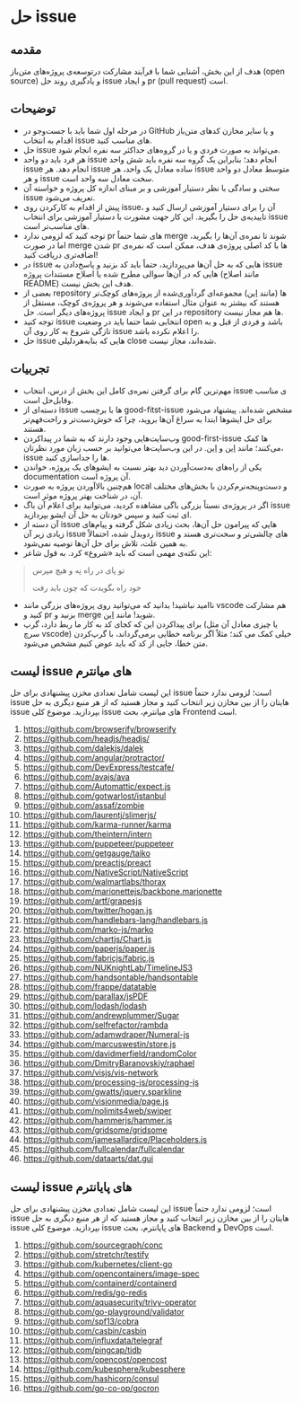 # حل issue

## مقدمه
هدف از این بخش، آشنایی شما با فرآیند مشارکت درتوسعه‌ی پروژه‌های متن‌باز (open source) و یادگیری روند حل issue و ایجاد pr (pull request) است.

## توضیحات 

- در ﻣﺮﺣﻠﻪ اول ﺷﻤﺎ ﺑﺎﯾﺪ ﺑﺎ جست‌و‌جو در GitHub و ﯾﺎ ﺳﺎﯾﺮ ﻣﺨﺎزن ﮐﺪﻫﺎی ﻣﺘﻦﺑﺎز اﻗﺪام ﺑﻪ اﻧﺘﺨﺎب issue های ﻣﻨﺎﺳﺐ کنید.
- ﺣﻞ issue ﻣﯽﺗﻮاﻧﺪ ﺑﻪ ﺻﻮرت ﻓﺮدی و ﯾﺎ در ﮔﺮوهﻫﺎی ﺣﺪاﮐﺜﺮ ﺳﻪ ﻧﻔﺮه اﻧﺠﺎم ﺷﻮد.
- ﻫﺮ ﻓﺮد ﺑﺎﯾﺪ دو واﺣﺪ issue اﻧﺠﺎم دﻫﺪ؛ ﺑﻨﺎﺑﺮاﯾﻦ یک گروه ﺳﻪ ﻧﻔﺮه ﺑﺎﯾﺪ شش واﺣﺪ issue اﻧﺠﺎم دﻫﺪ. ﻫﺮ issue ﺳﺎده ﻣﻌﺎدل ﯾﮏ واﺣﺪ، ﻫﺮ issue ﻣﺘﻮﺳﻂ ﻣﻌﺎدل دو واﺣﺪ و ﻫﺮ issue ﺳﺨﺖ ﻣﻌﺎدل ﺳﻪ واﺣﺪ است.
- ﺳﺨﺘﯽ و ﺳﺎدﮔﯽ با نظر دستیار آموزشی و بر مبنای اﻧﺪازه ﮐﻞ ﭘﺮوژه و ﺧﻮاﺳﺘﻪ آن issue ﺗﻌﺮﯾﻒ می‌شود.
- پیش از اقدام به کارکردن روی issue، آن را برای دستیار آموزشی ارسال کنید و تاییدیه‌ی حل را بگیرید. این کار جهت مشورت با دستیار آموزشی برای انتخاب issue های مناسب‌تر است.
- توجه کنید که لزومی ندارد pr های شما حتماً merge شوند تا نمره‌ی آن‌ها را بگیرید، اما در صورت merge شدن pr ها با کد اصلی پروژه‌ی هدف، ممکن است که نمره‌ی اضافه‌تری دریافت کنید!
- در issue هایی که به حل آن‌ها می‌پردازید، حتماً باید کد بزنید و پاسخ‌دادن به issue هایی که در آن‌ها سوالی مطرح شده یا اصلاح مستندات پروژه (مانند اصلاح README) هدف این بخش نیست.
-  بعضی از repository ها (مانند [این](https://github.com/thinkswell/javascript-mini-projects)) مجموعه‌ای گردآوری‌شده از پروژه‌های کوچک‌تر هستند که بیشتر به عنوان مثال استفاده می‌شوند و هر پروژه‌ی کوچک، مستقل از پروژه‌های دیگر است. حل issue و ایجاد pr در این repository ها هم مجاز نیست.
- توجه کنید issue اﻧﺘﺨﺎﺑﯽ ﺷﻤﺎ ﺣﺘﻤﺎ ﺑﺎﯾﺪ در وﺿﻌﯿﺖ open ﺑﺎﺷﺪ و ﻓﺮدی از ﻗﺒﻞ و ﺑﻪ ﺗﺎزﮔﯽ ﺷﺮوع به ﮐﺎر روی آن issue را اﻋﻼم ﻧﮑﺮده باشد.
-  حل issue هایی که بنابه‌هردلیلی close شده‌اند، مجاز نیست.

## تجربیات
- مهم‌ترین گام برای گرفتن نمره‌ی کامل این بخش از درس، انتخاب issue ی مناسب وقابل‌حل است.
- دسته‌ای از issue ها با برچسب good-fitst-issue مشخص شده‌اند. پیشنهاد می‌شود برای حل ایشوها ابتدا به سراغ آن‌ها بروید، چرا که خوش‌دست‌تر و راحت‌فهم‌تر هستند.
- وب‌سایت‌هایی وجود دارند که به شما در پیداکردن good-first-issue ها کمک می‌کنند؛ مانند [این](https://goodfirstissue.dev/) و [این](https://github.com/topics/good-first-issue). در این وب‌سایت‌ها می‌توانید بر حسب زبان مورد نظرتان، issue ها را جداسازی کنید.
- یکی از راه‌های به‌دست‌آوردن دید بهتر نسبت به ایشوهای یک پروژه، خواندن documentation آن پروژه است.
- هم‌چنین بالاآوردن پروژه به صورت local و دست‌و‌پنجه‌نرم‌کردن با بخش‌های مختلف آن، در شناخت بهتر پروژه موثر است.
- اگر در پروژه‌ی نسبتاً بزرگی باگی مشاهده کردید، می‌توانید برای اعلام آن باگ issue ای ثبت کنید و سپس خودتان به حل آن ایشو بپردازید.
- آن دسته از issue هایی که پیرامون حل آن‌ها، بحث زیادی شکل گرفته و پیام‌های زیادی زیر آن issue ردوبدل شده، احتمالاً issue های چالشی‌تر و سخت‌تری هستد و به همین علت، تلاش برای حل آن‌ها توصیه نمی‌شود.
- این نکته‌ی مهمی است که باید «شروع» کرد. به قول شاعر:
> تو پای در راه نِه و هیچ مپرس
> 
> خود راه بگویدت که چون باید رفت
- ناامید نباشید! بدانید که می‌توانید روی پروژه‌های بزرگی مانند vscode هم مشارکت کنید و pr بزنید و merge شوید! مانند [این](https://github.com/microsoft/vscode/pull/139644/).
- برای پیداکردن این که کجای کد به کار ما ربط دارد، گرپ (یا چیزی معادل آن مثل سرچ vscode) خیلی کمک می کند؛ مثلاً اگر برنامه خطایی برمی‌گرداند، با گرپ‌کردن متن خطا، جایی از کد که باید عوض کنیم مشخص می‌شود.

## لیست issue های میانترم
این لیست شامل تعدادی مخزن پیشنهادی برای حل issue است؛ لزومی ندارد حتماً issue هایتان را از بین مخازن زیر انتخاب کنید و مجاز هستید که از هر منبع دیگری به حل issue بپردازید. موضوع کلی issue های میانترم، بحث Frontend است.

1. https://github.com/browserify/browserify
2. https://github.com/headjs/headjs/
3. https://github.com/dalekjs/dalek
4. https://github.com/angular/protractor/
5. https://github.com/DevExpress/testcafe/
6. https://github.com/avajs/ava
7. https://github.com/Automattic/expect.js
8. https://github.com/gotwarlost/istanbul
9. https://github.com/assaf/zombie
10. https://github.com/laurentj/slimerjs/
11. https://github.com/karma-runner/karma
12. https://github.com/theintern/intern
13. https://github.com/puppeteer/puppeteer
14. https://github.com/getgauge/taiko
15. https://github.com/preactjs/preact
16. https://github.com/NativeScript/NativeScript
17. https://github.com/walmartlabs/thorax
18. https://github.com/marionettejs/backbone.marionette
19. https://github.com/artf/grapesjs
20. https://github.com/twitter/hogan.js
21. https://github.com/handlebars-lang/handlebars.js
22. https://github.com/marko-js/marko
23. https://github.com/chartjs/Chart.js
24. https://github.com/paperjs/paper.js
25. https://github.com/fabricjs/fabric.js
26. https://github.com/NUKnightLab/TimelineJS3
27. https://github.com/handsontable/handsontable
28. https://github.com/frappe/datatable
29. https://github.com/parallax/jsPDF
30. https://github.com/lodash/lodash
31. https://github.com/andrewplummer/Sugar
32. https://github.com/selfrefactor/rambda
33. https://github.com/adamwdraper/Numeral-js
34. https://github.com/marcuswestin/store.js
35. https://github.com/davidmerfield/randomColor
36. https://github.com/DmitryBaranovskiy/raphael
37. https://github.com/visjs/vis-network
38. https://github.com/processing-js/processing-js
39. https://github.com/gwatts/jquery.sparkline
40. https://github.com/visionmedia/page.js
41. https://github.com/nolimits4web/swiper
42. https://github.com/hammerjs/hammer.js
43. https://github.com/gridsome/gridsome
44. https://github.com/jamesallardice/Placeholders.js
45. https://github.com/fullcalendar/fullcalendar
46. https://github.com/dataarts/dat.gui

## لیست issue های پایانترم
این لیست شامل تعدادی مخزن پیشنهادی برای حل issue است؛ لزومی ندارد حتماً issue هایتان را از بین مخازن زیر انتخاب کنید و مجاز هستید که از هر منبع دیگری به حل issue بپردازید. موضوع کلی issue های پایانترم، بحث Backend و DevOps است.

1. https://github.com/sourcegraph/conc
2. https://github.com/stretchr/testify
3. https://github.com/kubernetes/client-go
4. https://github.com/opencontainers/image-spec
5. https://github.com/containerd/containerd
6. https://github.com/redis/go-redis
7. https://github.com/aquasecurity/trivy-operator
8. https://github.com/go-playground/validator
9. https://github.com/spf13/cobra
10. https://github.com/casbin/casbin
11. https://github.com/influxdata/telegraf
12. https://github.com/pingcap/tidb
13. https://github.com/opencost/opencost
14. https://github.com/kubesphere/kubesphere
15. https://github.com/hashicorp/consul
16. https://github.com/go-co-op/gocron
